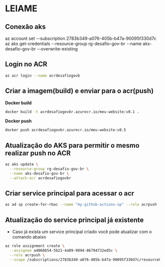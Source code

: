 # LEIAME

## Conexão aks

az account set --subscription 2783b349-a076-405b-b47a-90095f330d7c
az aks get-credentials --resource-group rg-desafio-gov-br --name aks-desafio-gov-br --overwrite-existing

## Login no ACR

```bash
az acr login --name acrdesafiogovb
```

## Criar a imagem(build) e enviar para o acr(push)

**Docker build**

```bash
docker build -t acrdesafiogovbr.azurecr.io/meu-website:v0.1 .
```

**Docker push**

```bash
docker push acrdesafiogovbr.azurecr.io/meu-website:v0.5
```

## Atualização do AKS para permitir o mesmo realizar push no ACR

```bash
az aks update \
  --resource-group rg-desafio-gov-br \
  --name aks-desafio-gov-br \
  --attach-acr acrdesafiogovbr
```

## Criar service principal para acessar o acr

```bash
az ad sp create-for-rbac --name "my-github-actions-sp" --role acrpush --scopes /subscriptions/2783b349-a076-405b-b47a-90095f330d7c/resourceGroups/rg-desafio-gov-br/providers/Microsoft.ContainerRegistry/registries/acrdesafiogovbr
```

## Atualização do service principal já existente

- Caso já exista um service principal criado você pode atualizar com o comando abaixo

```bash
az role assignment create \
  --assignee a4068654-5b21-4a09-9094-86794732ed5c \
  --role acrpush \
  --scope /subscriptions/2783b349-a076-405b-b47a-90095f330d7c/resourceGroups/rg-desafio-gov-br/providers/Microsoft.ContainerRegistry/registries/acrdesafiogovbr
```

